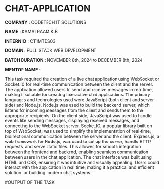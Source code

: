 # CHAT-APPLICATION

**COMPANY** : CODETECH IT SOLUTIONS

**NAME** :  KAMALRAAM.K.B

**INTERN ID** : CT1MTDS03

**DOMAIN** : FULL STACK WEB DEVELOPMENT

**BATCH DURATION** : NOVEMBER 8th, 2024 to DECEMBER 8th, 2024

**MENTOR NAME** :

This task required the creation of a live chat application using WebSocket or Socket.IO for real-time communication between the client and the server. 
The application allowed users to send and receive messages in real time, making it suitable for creating interactive chat applications. The primary
languages and technologies used were JavaScript (both client and server-side) and Node.js. Node.js was used to build the backend server, which listens 
for incoming messages from the client and sends them to the appropriate recipients. On the client side, JavaScript was used to handle events like sending
messages, displaying received messages, and connecting to the WebSocket server. Socket.IO, a popular library built on top of WebSocket, was used to simplify 
the implementation of real-time, bidirectional communication between the server and the client. Express.js, a web framework for Node.js, was used to set up 
the server, handle HTTP requests, and serve static files. This allowed for smooth integration between the frontend and backend, enabling seamless communication
between users in the chat application. The chat interface was built using HTML and CSS, ensuring it was intuitive and visually appealing. Users could interact 
with the application in real time, making it a practical and efficient solution for building modern chat systems.

#OUTPUT OF THE TASK 

 
